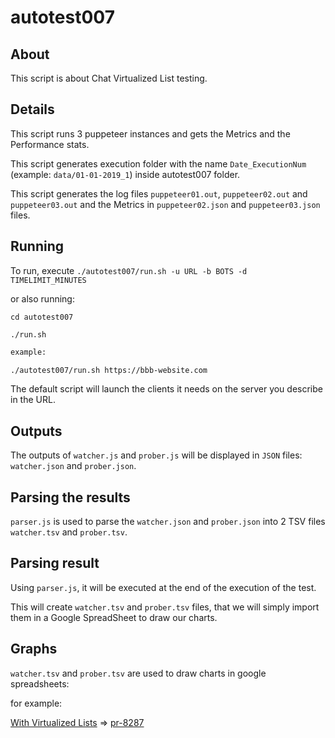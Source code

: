 # autotest007

## About

This script is about Chat Virtualized List testing.

## Details

This script runs 3 puppeteer instances and gets the Metrics and the Performance stats.

This script generates execution folder with the name `Date_ExecutionNum` (example: `data/01-01-2019_1`) inside autotest007 folder.

This script generates the log files `puppeteer01.out`, `puppeteer02.out` and `puppeteer03.out` and the Metrics in `puppeteer02.json` and `puppeteer03.json` files.

## Running

To run, execute `./autotest007/run.sh -u URL -b BOTS -d TIMELIMIT_MINUTES`

or also running: 

```
cd autotest007

./run.sh
```

~~~bash
example: 

./autotest007/run.sh https://bbb-website.com
~~~

The default script will launch the clients it needs on the server you describe in the URL.

## Outputs

The outputs of `watcher.js` and `prober.js` will be displayed in `JSON` files: 
`watcher.json` and `prober.json`.

## Parsing the results

`parser.js` is used to parse the `watcher.json` and `prober.json` into 2 TSV files `watcher.tsv` and `prober.tsv`.

## Parsing result

Using `parser.js`, it will be executed at the end of the execution of the test.

This will create `watcher.tsv` and `prober.tsv` files, that we will simply import them in a Google SpreadSheet to draw our charts.

## Graphs

`watcher.tsv` and `prober.tsv` are used to draw charts in google spreadsheets:

for example: 

[With Virtualized Lists](https://docs.google.com/spreadsheets/d/1sWmln2iHUBrD5F4WEykgpFqAVwAItOcanB5mKKaaeho/edit?usp=sharing) => [pr-8287](https://github.com/bigbluebutton/bigbluebutton/pull/8287)

